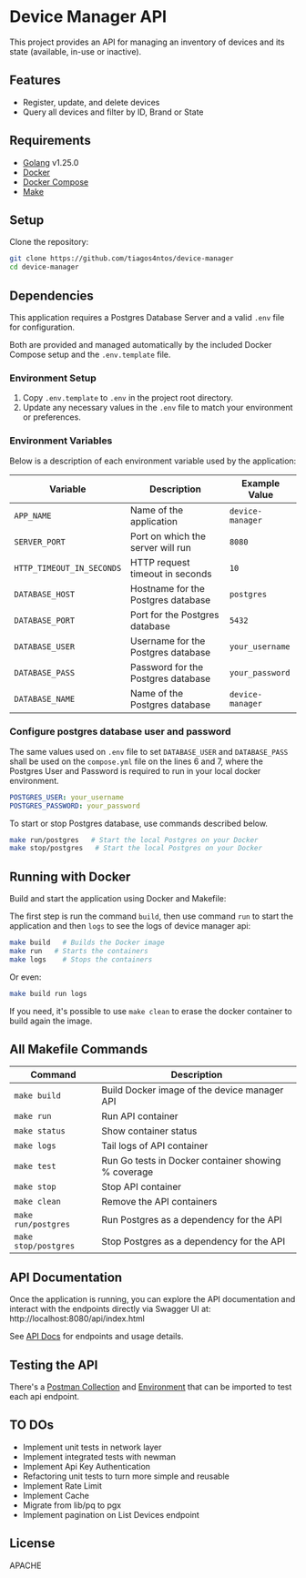 # Device Manager API

This project provides an API for managing an inventory of devices and its state (available, in-use or inactive).

## Features

- Register, update, and delete devices
- Query all devices and filter by ID, Brand or State

## Requirements
- [Golang](https://go.dev/dl/) v1.25.0
- [Docker](https://www.docker.com/)
- [Docker Compose](https://docs.docker.com/compose/)
- [Make](https://www.gnu.org/software/make/)

## Setup

Clone the repository:

```sh
git clone https://github.com/tiagos4ntos/device-manager
cd device-manager
```

## Dependencies

This application requires a Postgres Database Server and a valid `.env` file for configuration. 

Both are provided and managed automatically by the included Docker Compose setup and the `.env.template` file.

### Environment Setup

1. Copy `.env.template` to `.env` in the project root directory.
2. Update any necessary values in the `.env` file to match your environment or preferences.


### Environment Variables

Below is a description of each environment variable used by the application:

| Variable                   | Description                                 | Example Value         |
|----------------------------|---------------------------------------------|-----------------------|
| `APP_NAME`                 | Name of the application                     | `device-manager`      |
| `SERVER_PORT`              | Port on which the server will run           | `8080`                |
| `HTTP_TIMEOUT_IN_SECONDS`  | HTTP request timeout in seconds             | `10`                  |
| `DATABASE_HOST`            | Hostname for the Postgres database          | `postgres`            |
| `DATABASE_PORT`            | Port for the Postgres database              | `5432`                |
| `DATABASE_USER`            | Username for the Postgres database          | `your_username`       |
| `DATABASE_PASS`            | Password for the Postgres database          | `your_password`       |
| `DATABASE_NAME`            | Name of the Postgres database               | `device-manager`      |


### Configure postgres database user and password

The same values used on `.env` file to set `DATABASE_USER` and `DATABASE_PASS` shall be used on the `compose.yml` file on the lines 6 and 7, where the Postgres User and Password is required to run in your local docker environment.

```yaml
POSTGRES_USER: your_username
POSTGRES_PASSWORD: your_password
```

To start or stop Postgres database, use commands described below.

```sh
make run/postgres   # Start the local Postgres on your Docker
make stop/postgres   # Start the local Postgres on your Docker
```


## Running with Docker

Build and start the application using Docker and Makefile:

The first step is run the command `build`, then use command `run` to start the application and then `logs` to see the logs of device manager api:

```sh
make build   # Builds the Docker image
make run   # Starts the containers
make logs    # Stops the containers
```

Or even:

```sh
make build run logs
```

If you need, it's possible to use `make clean` to erase the docker container to build again the image.

## All Makefile Commands

| Command               | Description                                                           |
|-----------------------|-----------------------------------------------------------------------|
| `make build`          | Build Docker image of the device manager API                          |
| `make run`            | Run API container                                                     |
| `make status`         | Show container status                                                 |
| `make logs`           | Tail logs of API container                                            |
| `make test`           | Run Go tests in Docker container showing % coverage                   |
| `make stop`           | Stop API container                                                    |
| `make clean`          | Remove the API containers                                             |
| `make run/postgres`   | Run Postgres as a dependency for the API                              |
| `make stop/postgres`  | Stop Postgres as a dependency for the API                             |


## API Documentation

Once the application is running, you can explore the API documentation and interact with the endpoints directly via Swagger UI at: http://localhost:8080/api/index.html

See [API Docs](docs/api.md) for endpoints and usage details.


## Testing the API

There's a [Postman Collection](docs/device-manager.postman_collection.json) and [Environment](docs/local.postman_environment.json) that can be imported to test each api endpoint.


## TO DOs

- Implement unit tests in network layer
- Implement integrated tests with newman
- Implement Api Key Authentication
- Refactoring unit tests to turn more simple and reusable
- Implement Rate Limit
- Implement Cache
- Migrate from lib/pq to pgx
- Implement pagination on List Devices endpoint



## License

APACHE
